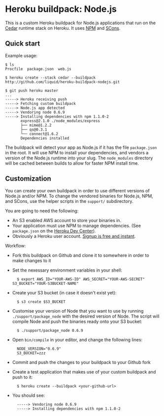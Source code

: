 Heroku buildpack: Node.js
=========================

This is a custom Heroku buildpack for Node.js applications that run on the [Cedar](http://devcenter.heroku.com/articles/cedar) runtime stack on Heroku.
It uses [NPM](http://npmjs.org/) and [SCons](http://www.scons.org/).

Quick start
-----------

Example usage:

    $ ls
    Procfile  package.json  web.js

    $ heroku create --stack cedar --buildpack http://github.com/liquid/heroku-buildpack-nodejs.git

    $ git push heroku master
    ...
    -----> Heroku receiving push
    -----> Fetching custom buildpack
    -----> Node.js app detected
    -----> Vendoring node 0.6.9
    -----> Installing dependencies with npm 1.1.0-2
           express@2.1.0 ./node_modules/express
           ├── mime@1.2.2
           ├── qs@0.3.1
           └── connect@1.6.2
           Dependencies installed

The buildpack will detect your app as Node.js if it has the file `package.json` in the root.  It will use NPM to install your dependencies, and vendors a version of the Node.js runtime into your slug.  The `node_modules` directory will be cached between builds to allow for faster NPM install time.

Customization
-------------

You can create your own buildpack in order to use different versions of Node.js and/or NPM. To change the vendored binaries for Node.js, NPM, and SCons, use the helper scripts in the `support/` subdirectory.

You are going to need the following:

* An S3 enabled AWS account to store your binaries in.
* Your application must use NPM to manage dependencies. (See `package.json` on the [Heroku Dev Center](http://devcenter.heroku.com/articles/node-js#declare_dependencies_with_npm)).
* Obviously a Heroku user account. [Signup is free and instant](https://api.heroku.com/signup).

Workflow:

* Fork this buildpack on Github and clone it to somewhere in order to make changes to it
* Set the nexessary environment variables in your shell:

        $ export AWS_ID="YOUR-AWS-ID" AWS_SECRET="YOUR-AWS-SECRET" S3_BUCKET="YOUR-S3BUCKET-NAME"

* Create your S3 bucket (in case it doesn't exist yet):

        $ s3 create $S3_BUCKET
* Customise your version of Node that you want to use by running `./support/package_node` with the desired version of Node. The script will compile Node and push the binaries ready onto your S3 bucket:

        $ ./support/package_node 0.6.9

* Open `bin/compile` in your editor, and change the following lines:

        NODE_VERSION="0.6.9"
		S3_BUCKET=zzz
* Commit and push the changes to your buildpack to your Github fork
* Create a test application that makes use of your custom buildpack and push to it:

        $ heroku create --buildpack <your-github-url>
* You should see:

        -----> Vendoring node 0.6.9
        -----> Installing dependencies with npm 1.1.0-2
